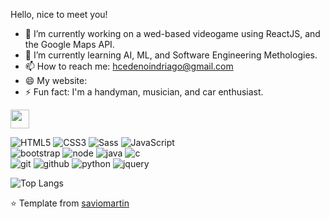 Hello, nice to meet you!

- 🔭 I’m currently working on a wed-based videogame using ReactJS, and the Google Maps API.
- 🌱 I’m currently learning AI, ML, and Software Engineering Methologies.
- 📫 How to reach me: hcedenoindriago@gmail.com
- 😄 My website: 
- ⚡ Fun fact: I'm a handyman, musician, and car enthusiast.

<a href="https://hcedenoindri.github.io"><img height="30px" src="https://img.shields.io/badge/My%20Website:%20hcedenoindri-8E2DE2?style=for-the-badge&logo=google%20chrome&logoColor=white"/></a>

![HTML5](https://img.shields.io/badge/html%205-grey?style=for-the-badge&logo=html5&logoColor=white&labelColor=8E2DE2)
![CSS3](https://img.shields.io/badge/css%203-grey?style=for-the-badge&logo=css3&logoColor=white&labelColor=8E2DE2)
![Sass](https://img.shields.io/badge/sass-grey?style=for-the-badge&logo=sass&logoColor=white&labelColor=8E2DE2)
![JavaScript](https://img.shields.io/badge/-JavaScript-grey?style=for-the-badge&logo=javascript&logoColor=white&labelColor=8E2DE2)
<br>
![bootstrap](https://img.shields.io/badge/-bootstrap-grey?style=for-the-badge&logo=bootstrap&logoColor=white&labelColor=8E2DE2)
![node](https://img.shields.io/badge/-node-grey?style=for-the-badge&logo=node.js&logoColor=white&labelColor=8E2DE2)
![java](https://img.shields.io/badge/-java-grey?style=for-the-badge&logo=java&logoColor=white&labelColor=8E2DE2)
![c](https://img.shields.io/badge/-c-grey?style=for-the-badge&logo=c&logoColor=white&labelColor=8E2DE2)
<br>
![git](https://img.shields.io/badge/-git-grey?style=for-the-badge&logo=git&logoColor=white&labelColor=8E2DE2)
![github](https://img.shields.io/badge/-github-grey?style=for-the-badge&logo=github&logoColor=white&labelColor=8E2DE2)
![python](https://img.shields.io/badge/-python-grey?style=for-the-badge&logo=python&logoColor=white&labelColor=8E2DE2)
![jquery](https://img.shields.io/badge/-jquery-grey?style=for-the-badge&logo=jquery&logoColor=white&labelColor=8E2DE2)

![Top Langs](https://github-readme-stats.vercel.app/api/top-langs/?username=hcedenoindri&theme=radical&title_color=8E2DE2&text_color=fff)

⭐️ Template from [saviomartin](https://github.com/saviomartin)
